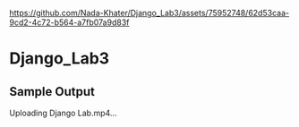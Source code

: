 
https://github.com/Nada-Khater/Django_Lab3/assets/75952748/62d53caa-9cd2-4c72-b564-a7fb07a9d83f
# Django_Lab3

## Sample Output
Uploading Django Lab.mp4…
